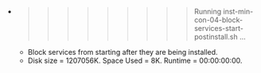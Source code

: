 * >>>>>>>>> Running inst-min-con-04-block-services-start-postinstall.sh ...
  * Block services from starting after they are being installed.
  * Disk size = 1207056K. Space Used = 8K. Runtime = 00:00:00:00.
